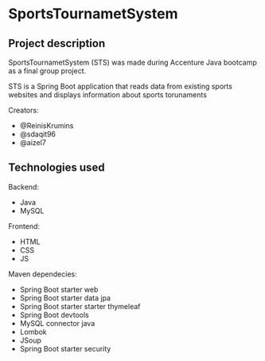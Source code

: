 <h1>SportsTournametSystem</h1>

<h2>Project description</h2>
<p>SportsTournametSystem (STS) was made during Accenture Java bootcamp as a final group project.</p>
<p>STS is a Spring Boot application that reads data from existing sports websites and displays information about sports torunaments</p>
  <p>Creators:</p> 
  <ul>
     <li>@ReinisKrumins</li>
     <li>@sdaqit96</li>
     <li>@aizel7</li>
  </ul>
<h2>Technologies used</h2>
  <p>Backend:</p> 
  <ul>
     <li>Java</li>
     <li>MySQL</li>
  </ul>
  <p>Frontend:</p> 
  <ul>
     <li>HTML</li>
     <li>CSS</li>
     <li>JS</li>
  </ul>
  <p>Maven dependecies:</p> 
  <ul>
     <li>Spring Boot starter web</li>
     <li>Spring Boot starter data jpa</li>
     <li>Spring Boot starter starter thymeleaf</li>
     <li>Spring Boot devtools</li>
     <li>MySQL connector java</li>
     <li>Lombok</li>
     <li>JSoup</li>
     <li>Spring Boot starter security</li>
  </ul>
